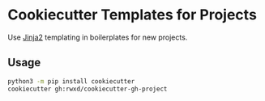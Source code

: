 # Cookiecutter Templates for Projects

Use [Jinja2](https://jinja.palletsprojects.com/en/3.0.x/) templating in boilerplates for new projects.

## Usage

```bash
python3 -m pip install cookiecutter
cookiecutter gh:rwxd/cookiecutter-gh-project
```

